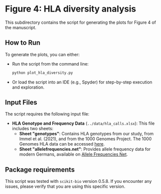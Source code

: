 # Figure 4: HLA diversity analysis

This subdirectory contains the script for generating the plots for Figure 4 of the manuscript.

## How to Run

To generate the plots, you can either:
- Run the script from the command line:
  ```bash
  python plot_hla_diversity.py
  ```
- Or load the script into an IDE (e.g., Spyder) for step-by-step execution and exploration.

## Input Files

The script requires the following input file:

- **HLA Genotype and Frequency Data** (`../data/hla_calls.xlsx`): This file includes two sheets:
  - **Sheet "genotypes"**: Contains HLA genotypes from our study, from Immel et al. (2021), and from the 1000 Genomes Project. The 1000 Genomes HLA data can be accessed [here](https://ftp.1000genomes.ebi.ac.uk/vol1/ftp/data_collections/HLA_types/20181129_HLA_types_full_1000_Genomes_Project_panel.txt).
  - **Sheet "allelefrequencies.net"**: Provides allele frequency data for modern Germans, available on [Allele Frequencies Net](https://www.allelefrequencies.net/pop6001c.asp?pop_id=3767).

## Package requirements

This script was tested with `scikit-bio` version 0.5.8. If you encounter any issues, please verify that you are using this specific version. 
